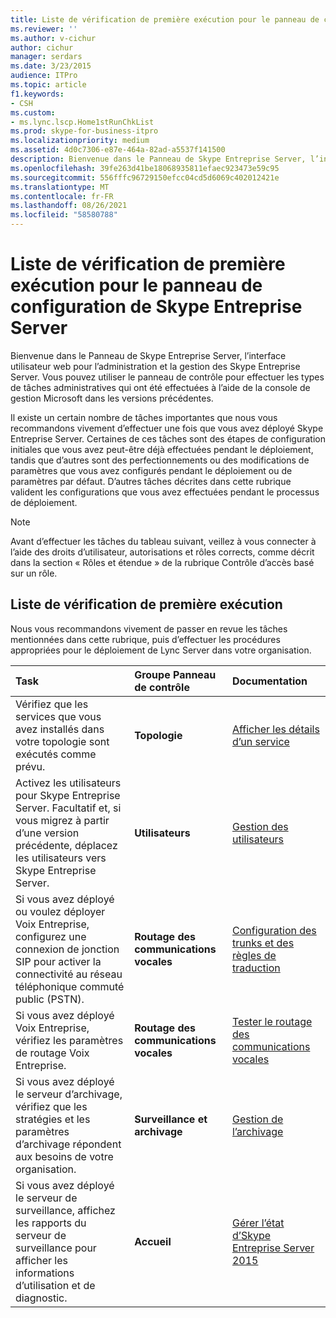 ```yaml
---
title: Liste de vérification de première exécution pour le panneau de configuration de Skype Entreprise Server
ms.reviewer: ''
ms.author: v-cichur
author: cichur
manager: serdars
ms.date: 3/23/2015
audience: ITPro
ms.topic: article
f1.keywords:
- CSH
ms.custom:
- ms.lync.lscp.Home1stRunChkList
ms.prod: skype-for-business-itpro
ms.localizationpriority: medium
ms.assetid: 4d0c7306-e87e-464a-82ad-a5537f141500
description: Bienvenue dans le Panneau de Skype Entreprise Server, l’interface utilisateur web pour l’administration et la gestion des Skype Entreprise Server. Vous pouvez utiliser le panneau de contrôle pour effectuer les types de tâches administratives qui ont été effectuées à l’aide de la console de gestion Microsoft dans les versions précédentes.
ms.openlocfilehash: 39fe263d41be18068935811efaec923473e59c95
ms.sourcegitcommit: 556fffc96729150efcc04cd5d6069c402012421e
ms.translationtype: MT
ms.contentlocale: fr-FR
ms.lasthandoff: 08/26/2021
ms.locfileid: "58580788"
---
```

# <a name="first-run-checklist-for-skype-for-business-server-control-panel"></a>Liste de vérification de première exécution pour le panneau de configuration de Skype Entreprise Server

Bienvenue dans le Panneau de Skype Entreprise Server, l’interface utilisateur web pour l’administration et la gestion des Skype Entreprise Server. Vous pouvez utiliser le panneau de contrôle pour effectuer les types de tâches administratives qui ont été effectuées à l’aide de la console de gestion Microsoft dans les versions précédentes.

Il existe un certain nombre de tâches importantes que nous vous recommandons vivement d’effectuer une fois que vous avez déployé Skype Entreprise Server. Certaines de ces tâches sont des étapes de configuration initiales que vous avez peut-être déjà effectuées pendant le déploiement, tandis que d’autres sont des perfectionnements ou des modifications de paramètres que vous avez configurés pendant le déploiement ou de paramètres par défaut. D’autres tâches décrites dans cette rubrique valident les configurations que vous avez effectuées pendant le processus de déploiement.

> [!NOTE]
> Avant d’effectuer les tâches du tableau suivant, veillez à vous connecter à l’aide des droits d’utilisateur, autorisations et rôles corrects, comme décrit dans la section « Rôles et étendue » de la rubrique Contrôle d’accès basé sur un rôle. [](/previous-versions/office/lync-server-2013/lync-server-2013-planning-for-role-based-access-control)

## <a name="first-run-checklist"></a>Liste de vérification de première exécution

Nous vous recommandons vivement de passer en revue les tâches mentionnées dans cette rubrique, puis d’effectuer les procédures appropriées pour le déploiement de Lync Server dans votre organisation.

|**Task**|**Groupe Panneau de contrôle**|**Documentation**|
|:-----|:-----|:-----|
|Vérifiez que les services que vous avez installés dans votre topologie sont exécutés comme prévu.  <br/> |**Topologie** <br/> |[Afficher les détails d’un service](/previous-versions/office/lync-server-2013/lync-server-2013-view-details-about-a-service) <br/> |
|Activez les utilisateurs pour Skype Entreprise Server. Facultatif et, si vous migrez à partir d’une version précédente, déplacez les utilisateurs vers Skype Entreprise Server.  <br/> |**Utilisateurs** <br/> |[Gestion des utilisateurs](/previous-versions/office/lync-server-2013/lync-server-2013-user-accounts-enabled-for-lync-server) <br/> |
|Si vous avez déployé ou voulez déployer Voix Entreprise, configurez une connexion de jonction SIP pour activer la connectivité au réseau téléphonique commuté public (PSTN).  <br/> |**Routage des communications vocales** <br/> |[Configuration des trunks et des règles de traduction](/previous-versions/office/lync-server-2013/lync-server-2013-configuring-trunks) <br/> |
|Si vous avez déployé Voix Entreprise, vérifiez les paramètres de routage Voix Entreprise.  <br/> |**Routage des communications vocales** <br/> |[Tester le routage des communications vocales](/previous-versions/office/lync-server-2013/lync-server-2013-test-voice-routing) <br/> |
|Si vous avez déployé le serveur d’archivage, vérifiez que les stratégies et les paramètres d’archivage répondent aux besoins de votre organisation.  <br/> |**Surveillance et archivage** <br/> |[Gestion de l’archivage](/previous-versions/office/lync-server-2013/lync-server-2013-managing-archiving) <br/> |
|Si vous avez déployé le serveur de surveillance, affichez les rapports du serveur de surveillance pour afficher les informations d’utilisation et de diagnostic.  <br/> |**Accueil** <br/> |[Gérer l’état d’Skype Entreprise Server 2015](../../manage/health-and-monitoring/health-and-monitoring.md) <br/> |